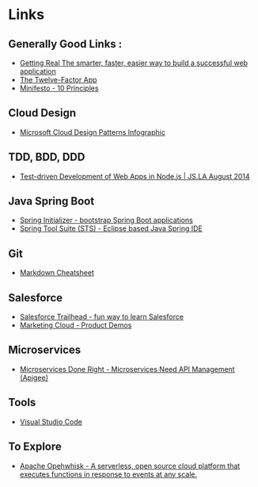 Links
=====

Generally Good Links :
----------------------

 - [Getting Real The smarter, faster, easier way to build a successful web application](http://gettingreal.37signals.com/toc.php)
 - [The Twelve-Factor App](https://12factor.net/)
 - [Minifesto - 10 Principles](http://minifesto.org/)

Cloud Design
------------

 - [Microsoft Cloud Design Patterns Infographic](https://azure.microsoft.com/en-us/resources/infographics/cloud-design-patterns/)


TDD, BDD, DDD
-------------

 - [Test-driven Development of Web Apps in Node.js | JS.LA August 2014]( https://www.youtube.com/watch?v=VcKTU2wjP7g)

Java Spring Boot
----------------
 - [Spring Initializer - bootstrap Spring Boot applications](http://start.spring.io/)
 - [Spring Tool Suite (STS) - Eclipse based Java Spring IDE](https://spring.io/tools)

Git
---
 - [Markdown Cheatsheet](https://github.com/adam-p/markdown-here/wiki/Markdown-Cheatsheet)

Salesforce
----------
 - [Salesforce Trailhead - fun way to learn Salesforce](https://trailhead.salesforce.com/en)
 - [Marketing Cloud - Product Demos](https://www.youtube.com/playlist?list=PLnobS_RgN7JZk03xP5wG0gFmCx7Dxj69K)

Microservices
-------------
 - [Microservices Done Right - Microservices Need API Management (Apigee)](https://apigee.com/api-management/#/ebook/698)

Tools
-----
 - [Visual Studio Code](https://code.visualstudio.com/)


To Explore
-----------
 - [Apache Opehwhisk - A serverless, open source cloud platform that executes functions in response to events at any scale.](http://openwhisk.incubator.apache.org/)
